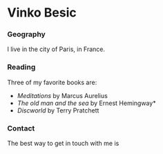 # Vinko Besic

### Geography

I live in the city of Paris, in France.

### Reading

Three of my favorite books are:
- *Meditations* by Marcus Aurelius
- *The old man and the sea* by Ernest Hemingway*
- *Discworld* by Terry Pratchett

### Contact

The best way to get in touch with me is
